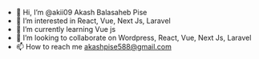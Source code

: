 - 👋 Hi, I’m @akii09 Akash Balasaheb Pise
- 👀 I’m interested in React, Vue, Next Js, Laravel
- 🌱 I’m currently learning Vue js
- 💞️ I’m looking to collaborate on Wordpress, React, Vue, Next Js, Laravel
- 📫 How to reach me  akashpise588@gmail.com

<!---
akii09/akii09 is a ✨ special ✨ repository because its `README.md` (this file) appears on your GitHub profile.
You can click the Preview link to take a look at your changes.
--->
